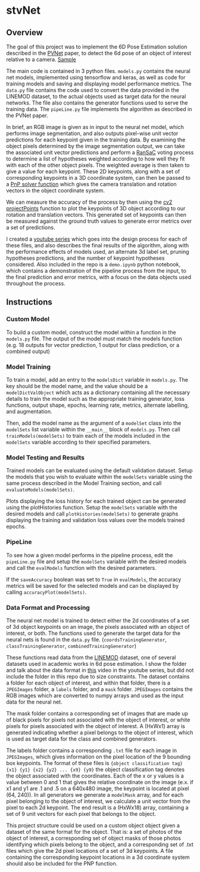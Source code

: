 # stvNet

## Overview

The goal of this project was to implement the 6D Pose Estimation solution described in the [PVNet](https://arxiv.org/abs/1812.11788) paper, to detect the 6d pose of an object of interest relative to a camera. [Sample](https://github.com/sgawalsh/stvNet/blob/master/savedImages/uNet_classes_x_stvNet_new_coords_alt%20-%200_ratioPruning.jpg)

The main code is contained in 3 python files. ```models.py``` contains the neural net models, implemented using tensorflow and keras, as well as code for training models and saving and displaying model performance metrics. The ```data.py``` file contains the code used to convert the data provided in the LINEMOD dataset, to the actual objects used as target data for the neural networks. The file also contains the generator functions used to serve the training data. The ```pipeLine.py``` file implements the algorithm as described in the PVNet paper.

In brief, an RGB image is given as in input to the neural net model, which performs image segmentation, and also outputs pixel-wise unit vector predictions for each keypoint given in the training data. By examining the object pixels determined by the image segmentation output, we can take the associated unit vector predictions and perform a [RanSaC](https://en.wikipedia.org/wiki/Random_sample_consensus) voting process to determine a list of hypotheses weighted according to how well they fit with each of the other object pixels. The weighted average is then taken to give a value for each keypoint. These 2D keypoints, along with a set of corresponding keypoints in a 3D coordinate system, can then be passed to a [PnP solver function](https://docs.opencv.org/2.4/modules/calib3d/doc/camera_calibration_and_3d_reconstruction.html#solvepnp) which gives the camera translation and rotation vectors in the object coordinate system.

We can measure the accuracy of the process by then using the [cv2 projectPoints](https://docs.opencv.org/2.4/modules/calib3d/doc/camera_calibration_and_3d_reconstruction.html#projectpoints) function to plot the keypoints of 3D object according to our rotation and translation vectors. This generated set of keypoints can then be measured against the ground truth values to generate error metrics over a set of predictions.

I created a [youtube series](https://www.youtube.com/playlist?list=PL3om9a5CvNUl-ZUvZLS8z66uc0qOxIEqj) which goes into the design process for each of these files, and also describes the final results of the algorithm, along with the performance effects of models used, an alternate 3d label set, pruning hypotheses predictions, and the number of keypoint hypotheses considered. Also included in the repo is a ```demo.ipynb``` python notebook, which contains a demonstration of the pipeline process from the input, to the final prediction and error metrics, with a focus on the data objects used throughout the process.

## Instructions

### Custom Model

To build a custom model, construct the model within a function in the ```models.py``` file. The output of the model must match the models function (e.g. 18 outputs for vector prediction, 1 output for class prediction, or a combined output)

### Model Training

To train a model, add an entry to the ```modelsDict``` variable in ```models.py```. The key should be the model name, and the value should be a ```modelDictValObject``` which acts as a dictionary containing all the necessary details to train the model such as the appropriate training generator, loss functions, output shape, epochs, learning rate, metrics, alternate labelling, and augmentation.

Then, add the model name as the argument of a ```modelSet``` class into the ```modelSets``` list variable within the ```__main__``` block of ```models.py```. Then call ```	trainModels(modelSets)``` to train each of the models included in the ```modelSets``` variable according to their specified parameters.

### Model Testing and Results

Trained models can be evaluated using the default validation dataset. Setup the models that you wish to evaluate within the ```modelSets``` variable using the same process described in the Model Training section, and call ```evaluateModels(modelSets)```.

Plots displaying the loss history for each trained object can be generated using the plotHistories function. Setup the ```modelSets``` variable with the desired models and call ```plotHistories(modelSets)``` to generate graphs displaying the training and validation loss values over the models trained epochs.

### PipeLine

To see how a given model performs in the pipeline process, edit the ```pipeLine.py``` file and setup the ```modelSets``` variable with the desired models and call the ```evalModels``` function with the desired parameters.

If the ```saveAccuracy``` boolean was set to ```True``` in ```evalModels```, the accuracy metrics will be saved for the selected models and can be displayed by calling ```accuracyPlot(modelSets)```.

### Data Format and Processing

The neural net model is trained to detect either the 2d coordinates of a set of 3d object keypoints on an image, the pixels associated with an object of interest, or both. The functions used to generate the target data for the neural nets is found in the `data.py` file. (`coordsTrainingGenerator`, `classTrainingGenerator`, `combinedTrainingGenerator`)

These functions read data from the [LINEMOD](https://bop.felk.cvut.cz/datasets/) dataset, one of several datasets used in academic works in 6d pose estimation. I show the folder and talk about the data format in [this](https://www.youtube.com/watch?v=wbTdqlBXOOE) video in the youtube series, but did not include the folder in this repo due to size constraints. The dataset contains a folder for each object of interest, and within that folder, there is a `JPEGImages` folder, a `labels` folder, and a `mask` folder. `JPEGImages` contains the RGB images which are converted to numpy arrays and used as the input data for the neural net.

The mask folder contains a corresponding set of images that are made up of black pixels for pixels not associated with the object of interest, or white pixels for pixels associated with the object of interest. A (HxWx1) array is generated indicating whether a pixel belongs to the object of interest, which is used as target data for the class and combined generators.

The labels folder contains a corresponding `.txt` file for each image in `JPEGImages`, which gives information on the pixel location of the 9 bounding box keypoints. The format of these files is `{object classification tag} {x1} {y1} {x2} {y2} ... {x9} {y9}` the object classification tag denotes the object associated with the coordinates. Each of the x or y values is a value between 0 and 1 that gives the relative coordinate on the image (e.x. if x1 and y1 are .1 and .5 on a 640x480 image, the keypoint is located at pixel (64, 240)). In all generators we generate a `modelMask` array, and for each pixel belonging to the object of interest, we calculate a unit vector from the pixel to each 2d keypoint. The end result is a (HxWx18) array, containing a set of 9 unit vectors for each pixel that belongs to the object.

This project structure could be used on a custom object object given a dataset of the same format for the object. That is: a set of photos of the object of interest, a corresponding set of object masks of those photos identifying which pixels belong to the object, and a corresponding set of .txt files which give the 2d pixel locations of a set of 3d keypoints. A file containing the corresponding keypoint locations in a 3d coordinate system should also be included for the PNP function.
